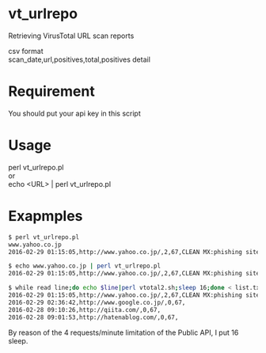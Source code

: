# vt_urlrepo
Retrieving VirusTotal URL scan reports  

csv format  
scan_date,url,positives,total,positives detail  


# Requirement
You should put your api key in this script

# Usage
perl vt_urlrepo.pl  
or  
echo \<URL\> | perl vt_urlrepo.pl  


# Exapmples

```sh
$ perl vt_urlrepo.pl
www.yahoo.co.jp
2016-02-29 01:15:05,http://www.yahoo.co.jp/,2,67,CLEAN MX:phishing site;SCUMWARE.org:malware site
```

```sh
$ echo www.yahoo.co.jp | perl vt_urlrepo.pl
2016-02-29 01:15:05,http://www.yahoo.co.jp/,2,67,CLEAN MX:phishing site;SCUMWARE.org:malware site
```


```sh
$ while read line;do echo $line|perl vtotal2.sh;sleep 16;done < list.txt
2016-02-29 01:15:05,http://www.yahoo.co.jp/,2,67,CLEAN MX:phishing site;SCUMWARE.org:malware site
2016-02-29 02:36:42,http://www.google.co.jp/,0,67,
2016-02-28 09:10:26,http://qiita.com/,0,67,
2016-02-28 09:01:53,http://hatenablog.com/,0,67,
```
By reason of the 4 requests/minute limitation of the Public API, I put 16 sleep.



